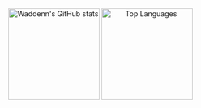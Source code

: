 <div align="center">
  <img src="https://github-readme-stats.vercel.app/api?username=Waddenn&show_icons=true&theme=transparent" alt="Waddenn's GitHub stats" height="180">
  <img src="https://github-readme-stats.vercel.app/api/top-langs/?username=Waddenn&layout=compact&theme=transparent" alt="Top Languages" height="180">
</div>
